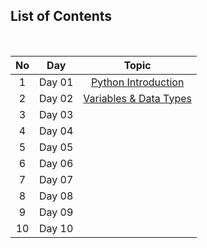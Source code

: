 
## List of Contents

<br>


| No | Day | Topic |
|:------:|------------|:---------:|
| 1 | Day 01 | [ Python Introduction ](https://github.com/hegdepavankumar/python-zero-to-hero/tree/master/Day_01_Python_Introduction)
| 2 | Day 02 | [ Variables & Data Types ](https://github.com/hegdepavankumar/python-zero-to-hero/tree/master/Day_02_Variables_%26_Data_Types)
| 3 | Day 03 | [  ]()
| 4 | Day 04 | [  ]()
| 5 | Day 05 | [  ]()
| 6 | Day 06 | [  ]()
| 7 | Day 07 | [  ]()
| 8 | Day 08 | [  ]()
| 9 | Day 09 | [  ]()
| 10 | Day 10 | [  ]()
